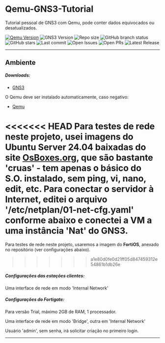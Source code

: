 # Qemu-GNS3-Tutorial

Tutorial pessoal de GNS3 com Qemu, pode conter dados equivocados ou desatualizados.

<!--
 " Badges ------------------ {{{
 -->

 <!-- Estes badges só funcionarão quando o repositório do github for público -->
 [![Qemu Version](https://img.shields.io/npm/v/qemu?style=flat&logo=qemu&logoColor=white&label=Qemu)](https://www.qemu.org) ![GNS3 Version](https://img.shields.io/npm/v/gns?style=flat&logo=gns3&label=GNS) ![Repo size](https://img.shields.io/github/repo-size/ernanikern70/Qemu-GNS3-Tutorial?label=Repo%20size&style=flat-round) ![GitHub branch status](https://img.shields.io/github/checks-status/ernanikern70/Qemu-GNS3-Tutorial/main) ![GitHub stars](https://img.shields.io/github/stars/ernanikern70/Qemu-GNS3-Tutorial?label=Stars&style=flat-round&color=yellow) ![Last commit](https://img.shields.io/github/last-commit/ernanikern70/Qemu-GNS3-Tutorial?label=Last%20commit&style=flat-round&color=green) ![Open Issues](https://img.shields.io/github/issues/ernanikern70/Qemu-GNS3-Tutorial?style=flat-round&color=red) ![Open PRs](https://img.shields.io/github/issues-pr/ernanikern70/Qemu-GNS3-Tutorial?style=flat-round&color=orange) ![Latest Release](https://img.shields.io/github/v/release/ernanikern70/Qemu-GNS3-Tutorial?style=flat-round&color=brightgreen) <!-- ![Topics](https://img.shields.io/github/topics/ernanikern70/Qemu-GNS3-Tutorial?style=flat-round&color=purple&cacheSeconds=30) -->

---
<!--
" }}}
-->
<!--
" Ambiente --------------------- {{{
-->
## Ambiente

##### Downloads:  

- [GNS3](https://www.gns3.com/software/download)  

O Qemu deve ser instalado automaticamente, caso negativo: 

- [Qemu](https://www.qemu.org/)  

<<<<<<< HEAD
Para testes de rede neste projeto, usei imagens do Ubuntu Server 24.04 baixadas do site [OsBoxes.org](https://osboxes.org), que são bastante 'cruas' - tem apenas o básico do S.O. instalado, sem ping, vi, nano, edit, etc. Para conectar o servidor à Internet, editei o arquivo '/etc/netplan/01-net-cfg.yaml' conforme abaixo e conectei a VM a uma instância 'Nat' do GNS3.    
=======
Para testes de rede neste projeto, usaremos a imagem do __FortiOS__, anexado no repositório (ver configurações abaixo).   
>>>>>>> a1e80d0fe0d21ff05d847459312e54861b1db26e

##### Configurações das estações clientes: 

Uma interface de rede em modo 'Internal Network'  

##### Configurações do Fortigate: 

Para versão Trial, máximo 2GB de RAM, 1 processador.  

Uma interface de rede em modo 'Bridge', outra em 'Internal Network'

Usuário 'admin', sem senha, irá solicitar criação no primeiro login.  

---
<!--
" }}}
-->
